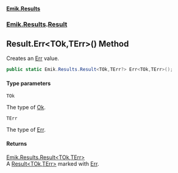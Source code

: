 #### [Emik.Results](index.md 'index')
### [Emik.Results](Emik.Results.md 'Emik.Results').[Result](Result.md 'Emik.Results.Result')

## Result.Err<TOk,TErr>() Method

Creates an [Err](Result{TOk,TErr}.Err.md 'Emik.Results.Result<TOk,TErr>.Err') value.

```csharp
public static Emik.Results.Result<TOk,TErr?> Err<TOk,TErr>();
```
#### Type parameters

<a name='Emik.Results.Result.Err_TOk,TErr_().TOk'></a>

`TOk`

The type of [Ok](Result{TOk,TErr}.Ok.md 'Emik.Results.Result<TOk,TErr>.Ok').

<a name='Emik.Results.Result.Err_TOk,TErr_().TErr'></a>

`TErr`

The type of [Err](Result{TOk,TErr}.Err.md 'Emik.Results.Result<TOk,TErr>.Err').

#### Returns
[Emik.Results.Result&lt;](Result{TOk,TErr}.md 'Emik.Results.Result<TOk,TErr>')[TOk](Result.Err{TOk,TErr}.md#Emik.Results.Result.Err_TOk,TErr_().TOk 'Emik.Results.Result.Err<TOk,TErr>().TOk')[,](Result{TOk,TErr}.md 'Emik.Results.Result<TOk,TErr>')[TErr](Result.Err{TOk,TErr}.md#Emik.Results.Result.Err_TOk,TErr_().TErr 'Emik.Results.Result.Err<TOk,TErr>().TErr')[&gt;](Result{TOk,TErr}.md 'Emik.Results.Result<TOk,TErr>')  
A [Result&lt;TOk,TErr&gt;](Result{TOk,TErr}.md 'Emik.Results.Result<TOk,TErr>') marked with [Err](Result{TOk,TErr}.Err.md 'Emik.Results.Result<TOk,TErr>.Err').